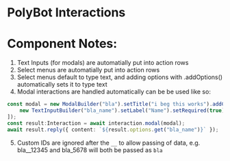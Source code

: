 # PolyBot Interactions


# Component Notes:
1. Text Inputs (for modals) are automatially put into action rows
2. Select menus are automatially put into action rows
3. Select menus default to type text, and adding options with .addOptions() automatically sets it to type text
4. Modal interactions are handled automatically can be be used like so:
```ts
const modal = new ModalBuilder("bla").setTitle("i beg this works").addComponents([
    new TextInputBuilder("bla_name").setLabel("Name").setRequired(true),
]);
const result:Interaction = await interaction.modal(modal);
await result.reply({ content: `${result.options.get("bla_name")}` });
```
5. Custom IDs are ignored after the `__` to allow passing of data, e.g. bla__12345 and bla_5678 will both be passed as `bla`
